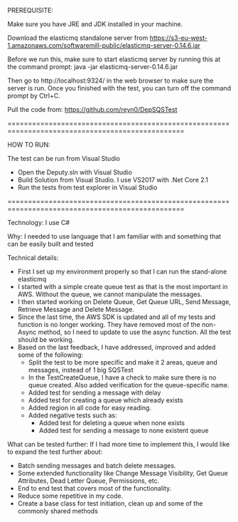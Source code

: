 PREREQUISITE:

Make sure you have JRE and JDK installed in your machine.

Download the elasticmq standalone server from https://s3-eu-west-1.amazonaws.com/softwaremill-public/elasticmq-server-0.14.6.jar

Before we run this, make sure to start elasticmq server by running this at the command prompt:
java -jar elasticmq-server-0.14.6.jar

Then go to http://localhost:9324/ in the web browser to make sure the server is run.
Once you finished with the test, you can turn off the command prompt by Ctrl+C.

Pull the code from:
https://github.com/reyn0/DepSQSTest

=================================================================================================

HOW TO RUN:

The test can be run from Visual Studio
- Open the Deputy.sln with Visual Studio
- Build Solution from Visual Studio. I use VS2017 with .Net Core 2.1
- Run the tests from test explorer in Visual Studio

=================================================================================================

Technology:
I use C#

Why:
I needed to use language that I am familiar with and something that can be easily built and tested

Technical details:
- First I set up my environment properly so that I can run the stand-alone elasticmq
- I started with a simple create queue test as that is the most important in AWS. Without the queue, we cannot manipulate the messages.
- I then started working on Delete Queue, Get Queue URL, Send Message, Retrieve Message and Delete Message.
- Since the last time, the AWS SDK is updated and all of my tests and function is no longer working. 
  They have removed most of the non-Async method, so I need to update to use the async function.
  All the test should be working.
- Based on the last feedback, I have addressed, improved and added some of the following:
  - Split the test to be more specific and make it 2 areas, queue and messages, instead of 1 big SQSTest
  - In the TestCreateQueue, I have a check to make sure there is no queue created. Also added verification for the queue-specific name.
  - Added test for sending a message with delay
  - Added test for creating a queue which already exists
  - Added region in all code for easy reading.
  - Added negative tests such as:
    - Added test for deleting a queue when none exists
    - Added test for sending a message to none existent queue

What can be tested further:
If I had more time to implement this, I would like to expand the test further about:
- Batch sending messages and batch delete messages.
- Some extended functionality like Change Message Visibility, Get Queue Attributes, Dead Letter Queue, Permissions, etc.
- End to end test that covers most of the functionality.
- Reduce some repetitive in my code. 
- Create a base class for test initiation, clean up and some of the commonly shared methods
